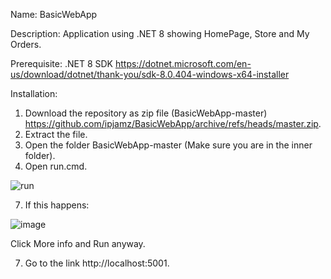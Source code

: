 Name: BasicWebApp

Description: Application using .NET 8 showing HomePage, Store and My Orders.

Prerequisite: 
.NET 8 SDK https://dotnet.microsoft.com/en-us/download/dotnet/thank-you/sdk-8.0.404-windows-x64-installer

Installation:
1. Download the repository as zip file (BasicWebApp-master) <https://github.com/ipjamz/BasicWebApp/archive/refs/heads/master.zip>.
2. Extract the file.
3. Open the folder BasicWebApp-master (Make sure you are in the inner folder).
4. Open run.cmd.
   
  ![run](https://github.com/user-attachments/assets/c3edbcd0-f015-42c0-a19d-8889a5fdaad0)

7. If this happens:

  ![image](https://github.com/user-attachments/assets/5b835237-2f1d-4a43-a9e7-9e08a22ebfde)
  
  Click More info and Run anyway.

7. Go to the link http://localhost:5001.
